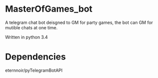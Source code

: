 # MasterOfGames_bot
A telegram chat bot deisgned to GM for party games, the bot can GM for mutible chats at one time.

Written in python 3.4

# Dependencies
eternnoir/pyTelegramBotAPI
